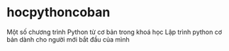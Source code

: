 # hocpythoncoban
Một số chương trình Python từ cơ bản trong khoá học Lập trình python cơ bản dành cho người mới bắt đầu của mình
